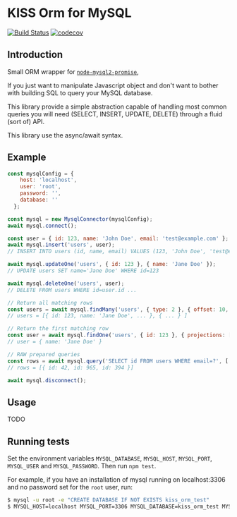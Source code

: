 # KISS Orm for MySQL

[![Build Status](https://travis-ci.org/Tehem/kiss-orm.svg?branch=master)](https://travis-ci.org/Tehem/kiss-orm)
[![codecov](https://codecov.io/gh/Tehem/kiss-orm/branch/master/graph/badge.svg)](https://codecov.io/gh/Tehem/kiss-orm)

## Introduction

Small ORM wrapper for [`node-mysql2-promise`](https://github.com/namshi/node-mysql2-promise), 

If you just want to manipulate Javascript object and don't want to bother with building SQL to query your MySQL database.

This library provide a simple abstraction capable of handling most common queries you will need (SELECT, INSERT, UPDATE, DELETE) 
through a fluid (sort of) API.

This library use the async/await syntax.

## Example

```javascript
const mysqlConfig = {
    host: 'localhost',
    user: 'root',
    password: '',
    database: ''
  };

const mysql = new MysqlConnector(mysqlConfig);
await mysql.connect();

const user = { id: 123, name: 'John Doe', email: 'test@example.com' };
await mysql.insert('users', user);
// INSERT INTO users (id, name, email) VALUES (123, 'John Doe', 'test@example.com');

await mysql.updateOne('users', { id: 123 }, { name: 'Jane Doe' });
// UPDATE users SET name='Jane Doe' WHERE id=123

await mysql.deleteOne('users', user);
// DELETE FROM users WHERE id=user.id ...

// Return all matching rows
const users = await mysql.findMany('users', { type: 2 }, { offset: 10, limit: 10 });
// users = [{ id: 123, name: 'Jane Doe', ... }, { ... } ]

// Return the first matching row
const user = await mysql.findOne('users', { id: 123 }, { projections: ['name'] });
// user = { name: 'Jane Doe' }

// RAW prepared queries
const rows = await mysql.query('SELECT id FROM users WHERE email=?', ['test@example.com']);
// rows = [{ id: 42, id: 965, id: 394 }]

await mysql.disconnect();
```

## Usage

TODO

## Running tests

Set the environment variables `MYSQL_DATABASE`, `MYSQL_HOST`, `MYSQL_PORT`,
`MYSQL_USER` and `MYSQL_PASSWORD`. Then run `npm test`.

For example, if you have an installation of mysql running on localhost:3306
and no password set for the `root` user, run:

```sh
$ mysql -u root -e "CREATE DATABASE IF NOT EXISTS kiss_orm_test"
$ MYSQL_HOST=localhost MYSQL_PORT=3306 MYSQL_DATABASE=kiss_orm_test MYSQL_USER=root MYSQL_PASSWORD= npm test
```
